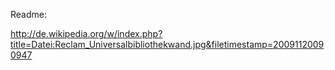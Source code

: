 Readme:

http://de.wikipedia.org/w/index.php?title=Datei:Reclam_Universalbibliothekwand.jpg&filetimestamp=20091120090947